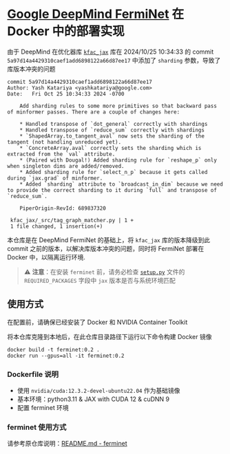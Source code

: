 # [Google DeepMind FermiNet](https://github.com/google-deepmind/ferminet) 在 Docker 中的部署实现

由于 DeepMind 在优化器库 [`kfac_jax`](https://github.com/google-deepmind/kfac-jax) 库在 2024/10/25 10:34:33 的 commit `5a97d14a4429310caef1add6898122a66d87ee17` 中添加了 `sharding` 参数，导致了库版本冲突的问题

```git log
commit 5a97d14a4429310caef1add6898122a66d87ee17
Author: Yash Katariya <yashkatariya@google.com>
Date:   Fri Oct 25 10:34:33 2024 -0700

    Add sharding rules to some more primitives so that backward pass of minformer passes. There are a couple of changes here:
    
    * Handled transpose of `dot_general` correctly with shardings
    * Handled transpose of `reduce_sum` correctly with shardings
    * `ShapedArray.to_tangent_aval` now sets the sharding of the tangent (not handling unreduced yet).
    * `ConcreteArray.aval` correctly sets the sharding which is extracted from the `val` attribute.
    * (Paired with Dougal!) Added sharding rule for `reshape_p` only when singleton dims are added/removed.
    * Added sharding rule for `select_n_p` because it gets called during `jax.grad` of minformer.
    * Added `sharding` attribute to `broadcast_in_dim` because we need to provide the correct sharding to it during `full` and transpose of `reduce_sum`.
    
    PiperOrigin-RevId: 689837320

 kfac_jax/_src/tag_graph_matcher.py | 1 +
 1 file changed, 1 insertion(+)
```

本仓库是在 DeepMind FermiNet 的基础上，将 `kfac_jax` 库的版本降级到此 commit 之前的版本，以解决库版本冲突的问题，同时将 FermiNet 部署在 Docker 中，以隔离运行环境.

> ⚠️ **注意**：在安装 `ferminet` 前，请务必检查 [`setup.py`](./ferminet/setup.py) 文件的 `REQUIRED_PACKAGES` 字段中 `jax` 版本是否与系统环境匹配

## 使用方式

在配置前，请确保已经安装了 Docker 和 NVIDIA Container Toolkit

将本仓库克隆到本地后，在此仓库目录路径下运行以下命令构建 Docker 镜像

```shell
docker build -t ferminet:0.2 .
docker run --gpus=all -it ferminet:0.2
```

### Dockerfile 说明

- 使用 `nvidia/cuda:12.3.2-devel-ubuntu22.04` 作为基础镜像
- 基本环境：python3.11 & JAX with CUDA 12 & cuDNN 9
- 配置 ferminet 环境

### ferminet 使用方式

请参考原仓库说明：[README.md - ferminet](./ferminet/README.md)
